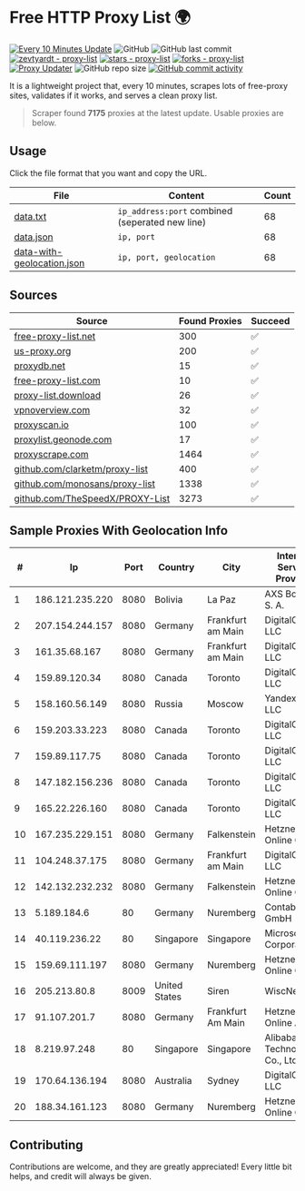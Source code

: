 
# Free HTTP Proxy List 🌍

[![Every 10 Minutes Update](https://github.com/mertguvencli/http-proxy-list/actions/workflows/main.yml/badge.svg?branch=main)](https://github.com/mertguvencli/http-proxy-list/actions/workflows/main.yml)
![GitHub](https://img.shields.io/github/license/mertguvencli/http-proxy-list)
![GitHub last commit](https://img.shields.io/github/last-commit/mertguvencli/http-proxy-list)
[![zevtyardt - proxy-list](https://img.shields.io/static/v1?label=zevtyardt&message=proxy-list&color=blue&logo=github)](https://github.com/zevtyardt/proxy-list "Go to GitHub repo")
[![stars - proxy-list](https://img.shields.io/github/stars/zevtyardt/proxy-list?style=social)](https://github.com/zevtyardt/proxy-list)
[![forks - proxy-list](https://img.shields.io/github/forks/zevtyardt/proxy-list?style=social)](https://github.com/zevtyardt/proxy-list)
[![Proxy Updater](https://github.com/zevtyardt/proxy-list/workflows/Proxy%20Updater/badge.svg)](https://github.com/zevtyardt/proxy-list/actions?query=workflow:"Proxy+Updater")
![GitHub repo size](https://img.shields.io/github/repo-size/zevtyardt/proxy-list)
[![GitHub commit activity](https://img.shields.io/github/commit-activity/m/zevtyardt/proxy-list?logo=commits)](https://github.com/zevtyardt/proxy-list/commits/main)

It is a lightweight project that, every 10 minutes, scrapes lots of free-proxy sites, validates if it works, and serves a clean proxy list.

> Scraper found **7175** proxies at the latest update. Usable proxies are below.

## Usage

Click the file format that you want and copy the URL.

|File|Content|Count|
|----|-------|-----|
|[data.txt](https://raw.githubusercontent.com/mertguvencli/http-proxy-list/main/proxy-list/data.txt)|`ip_address:port` combined (seperated new line)|68|
|[data.json](https://raw.githubusercontent.com/mertguvencli/http-proxy-list/main/proxy-list/data.json)|`ip, port`|68|
|[data-with-geolocation.json](https://raw.githubusercontent.com/mertguvencli/http-proxy-list/main/proxy-list/data-with-geolocation.json)|`ip, port, geolocation`|68|

## Sources

|Source|Found Proxies|Succeed|
|------|-------------|-------|
|[free-proxy-list.net](https://free-proxy-list.net)|300|✅|
|[us-proxy.org](https://www.us-proxy.org)|200|✅|
|[proxydb.net](http://proxydb.net)|15|✅|
|[free-proxy-list.com](https://free-proxy-list.com/?page=&port=&type%5B%5D=http&type%5B%5D=https&up_time=0&search=Search)|10|✅|
|[proxy-list.download](https://www.proxy-list.download/HTTP)|26|✅|
|[vpnoverview.com](https://vpnoverview.com/privacy/anonymous-browsing/free-proxy-servers)|32|✅|
|[proxyscan.io](https://www.proxyscan.io)|100|✅|
|[proxylist.geonode.com](https://proxylist.geonode.com/api/proxy-list?limit=300&page=1&sort_by=lastChecked&sort_type=desc&protocols=http,https)|17|✅|
|[proxyscrape.com](https://api.proxyscrape.com/v2/?request=displayproxies&protocol=http&timeout=10000&country=all&ssl=all&anonymity=all)|1464|✅|
|[github.com/clarketm/proxy-list](https://raw.githubusercontent.com/clarketm/proxy-list/master/proxy-list-raw.txt)|400|✅|
|[github.com/monosans/proxy-list](https://raw.githubusercontent.com/monosans/proxy-list/main/proxies/http.txt)|1338|✅|
|[github.com/TheSpeedX/PROXY-List](https://raw.githubusercontent.com/TheSpeedX/PROXY-List/master/http.txt)|3273|✅|


## Sample Proxies With Geolocation Info

|#|Ip|Port|Country|City|Internet Service Provider|
|-|--|----|-------|----|-------------------------|
|1|186.121.235.220|8080|Bolivia|La Paz|AXS Bolivia S. A.|
|2|207.154.244.157|8080|Germany|Frankfurt am Main|DigitalOcean, LLC|
|3|161.35.68.167|8080|Germany|Frankfurt am Main|DigitalOcean, LLC|
|4|159.89.120.34|8080|Canada|Toronto|DigitalOcean, LLC|
|5|158.160.56.149|8080|Russia|Moscow|Yandex.Cloud LLC|
|6|159.203.33.223|8080|Canada|Toronto|DigitalOcean, LLC|
|7|159.89.117.75|8080|Canada|Toronto|DigitalOcean, LLC|
|8|147.182.156.236|8080|Canada|Toronto|DigitalOcean, LLC|
|9|165.22.226.160|8080|Canada|Toronto|DigitalOcean, LLC|
|10|167.235.229.151|8080|Germany|Falkenstein|Hetzner Online GmbH|
|11|104.248.37.175|8080|Germany|Frankfurt am Main|DigitalOcean, LLC|
|12|142.132.232.232|8080|Germany|Falkenstein|Hetzner Online GmbH|
|13|5.189.184.6|80|Germany|Nuremberg|Contabo GmbH|
|14|40.119.236.22|80|Singapore|Singapore|Microsoft Corporation|
|15|159.69.111.197|8080|Germany|Nuremberg|Hetzner Online GmbH|
|16|205.213.80.8|8009|United States|Siren|WiscNet|
|17|91.107.201.7|8080|Germany|Frankfurt Am Main|Hetzner Online AG|
|18|8.219.97.248|80|Singapore|Singapore|Alibaba (US) Technology Co., Ltd.|
|19|170.64.136.194|8080|Australia|Sydney|DigitalOcean, LLC|
|20|188.34.161.123|8080|Germany|Nuremberg|Hetzner Online GmbH|



## Contributing

Contributions are welcome, and they are greatly appreciated! Every
little bit helps, and credit will always be given.

